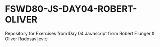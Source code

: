 # FSWD80-JS-DAY04-ROBERT-OLIVER
Repository for Exercises from Day 04 Javascript from Robert Flunger &amp; Oliver Radosavljevic
